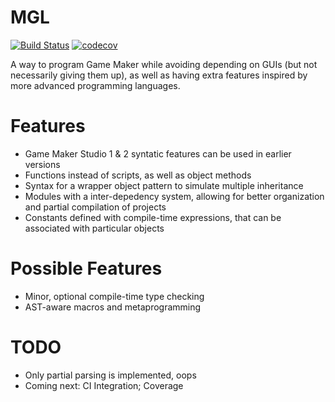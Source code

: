 # MGL
[![Build Status](https://travis-ci.org/fcard/MGL.svg?branch=master)](https://travis-ci.org/fcard/MGL) [![codecov](https://codecov.io/gh/fcard/MGL/branch/master/graph/badge.svg)](https://codecov.io/gh/fcard/MGL)

A way to program Game Maker while avoiding depending on GUIs (but not necessarily giving them up), as well as having extra features inspired by more advanced programming languages.

# Features

* Game Maker Studio 1 & 2 syntatic features can be used in earlier versions
* Functions instead of scripts, as well as object methods
* Syntax for a wrapper object pattern to simulate multiple inheritance
* Modules with a inter-depedency system, allowing for better organization and partial compilation of projects
* Constants defined with compile-time expressions, that can be associated with particular objects

# Possible Features

* Minor, optional compile-time type checking
* AST-aware macros and metaprogramming

# TODO

* Only partial parsing is implemented, oops
* Coming next: CI Integration; Coverage

